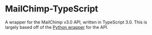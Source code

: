 # MailChimp-TypeScript
A wrapper for the MailChimp v3.0 API, written in TypeScript 3.0.
This is largely based off of the [Python wrapper]("https://github.com/charlesthk/python-mailchimp") for the API.